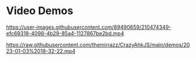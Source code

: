 # Video Demos
https://user-images.githubusercontent.com/89490659/210474349-efc69318-4098-4b29-85a4-1127867be2bd.mp4

https://raw.githubusercontent.com/themirrazz/CrazyAhkJS/main/demos/2023-01-03%2018-32-22.mp4
